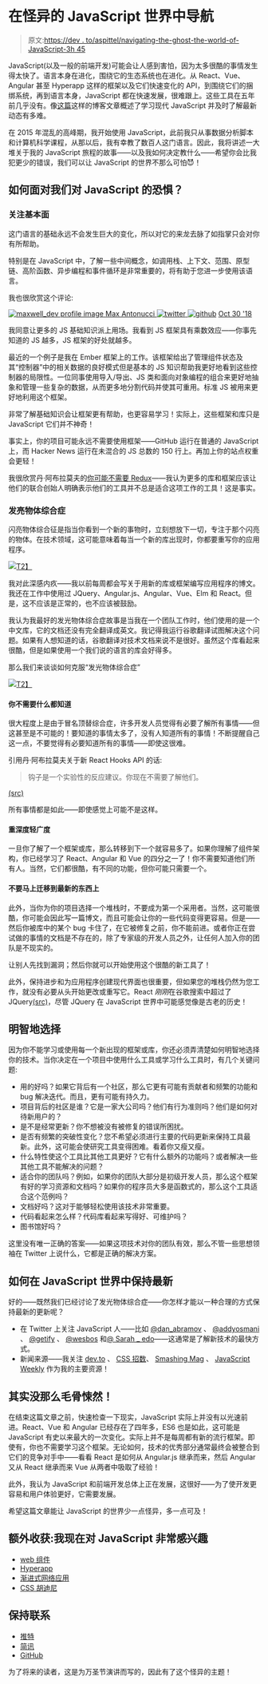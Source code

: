 # 在怪异的 JavaScript 世界中导航

> 原文:[https://dev . to/aspittel/navigating-the-ghost-the-world-of-JavaScript-3h 45](https://dev.to/aspittel/navigating-the-spooky-world-of-javascript-3h45)

JavaScript(以及一般的前端开发)可能会让人感到害怕，因为太多很酷的事情发生得太快了。语言本身在进化，围绕它的生态系统也在进化。从 React、Vue、Angular 甚至 Hyperapp 这样的框架以及它们快速变化的 API，到围绕它们的捆绑系统，再到语言本身，JavaScript 都在快速发展，很难跟上。这些工具在五年前几乎没有。像[这篇](https://hackernoon.com/how-it-feels-to-learn-javascript-in-2016-d3a717dd577f)这样的博客文章概述了学习现代 JavaScript 并及时了解最新动态有多难。

在 2015 年混乱的高峰期，我开始使用 JavaScript，此前我只从事数据分析脚本和计算机科学课程，从那以后，我有幸教了数百人这门语言。因此，我将讲述一大堆关于我的 JavaScript 旅程的故事——以及我如何决定教什么——希望你会比我犯更少的错误，我们可以让 JavaScript 的世界不那么可怕😈！

## 如何面对我们对 JavaScript 的恐惧？

### 关注基本面

这门语言的基础永远不会发生巨大的变化，所以对它的来龙去脉了如指掌只会对你有所帮助。

特别是在 JavaScript 中，了解一些中间概念，如调用栈、上下文、范围、原型链、高阶函数、异步编程和事件循环是非常重要的，将有助于您进一步使用该语言。

我也很欣赏这个评论:

[![maxwell_dev profile image](../Images/87963d1020278f08c6b6b01a37674b6f.png) ](/maxwell_dev) [ Max Antonucci ](/maxwell_dev) [ ![twitter](../Images/82aa32a73d0a2eadd783a8a531ea2cc3.png) ](https://twitter.com/Maxwell_Dev) [![github](../Images/029e4450541d5c4819d89a83d5315060.png)](https://github.com/maxx1128) [<time datetime="2018-10-30T15:31:40Z">Oct 30 '18</time>](/maxwell_dev/comment/6enk)

我同意让更多的 JS 基础知识派上用场。我看到 JS 框架具有乘数效应——你事先知道的 JS 越多，JS 框架的好处就越多。

最近的一个例子是我在 Ember 框架上的工作。该框架给出了管理组件状态及其“控制器”中的相关数据的良好模式但是基本的 JS 知识帮助我更好地看到这些控制器的局限性。一位同事使用导入/导出、JS 类和面向对象编程的组合来更好地抽象和管理一些复杂的数据，从而更多地分割代码并使其可重用。标准 JS 被用来更好地利用这个框架。

非常了解基础知识会让框架更有帮助，也更容易学习！实际上，这些框架和库只是 JavaScript 它们并不神奇！

事实上，你的项目可能永远不需要使用框架——GitHub 运行在普通的 JavaScript 上，而 Hacker News 运行在未混合的 JS 总数的 150 行上。再加上你的站点权重会更轻！

我很欣赏丹·阿布拉莫夫的[你可能不需要 Redux](https://medium.com/@dan_abramov/you-might-not-need-redux-be46360cf367)——我认为更多的库和框架应该让他们的联合创始人明确表示他们的工具并不总是适合这项工作的工具！这是事实。

### 发亮物体综合症

闪亮物体综合征是指当你看到一个新的事物时，立刻想放下一切，专注于那个闪亮的物体。在技术领域，这可能意味着每当一个新的库出现时，你都要重写你的应用程序。

[![](../Images/eb99b50ce7afa77676b0bd285c312e1d.png)T2】](https://i.giphy.com/media/CK0gcoAFZZ3G/giphy.gif)

我对此深感内疚——我以前每周都会写关于用新的库或框架编写应用程序的博文。我还在工作中使用过 JQuery、Angular.js、Angular、Vue、Elm 和 React。但是，这不应该是正常的，也不应该被鼓励。

我认为我最好的发光物体综合症故事是当我在一个团队工作时，他们使用的是一个中文库，它的文档还没有完全翻译成英文。我记得我运行谷歌翻译试图解决这个问题。如果有人想知道的话，谷歌翻译对技术文档来说不是很好。虽然这个库看起来很酷，但是如果使用一个我们说的语言的库会好得多。

那么我们来谈谈如何克服“发光物体综合症”

[![](../Images/8357fe816901c37c69e7aae98a5f17e6.png)T2】](https://res.cloudinary.com/practicaldev/image/fetch/s--XaPiujT6--/c_limit%2Cf_auto%2Cfl_progressive%2Cq_auto%2Cw_880/https://pbs.twimg.com/media/Ce5nYp0W4AAxp5Z.jpg)

#### 你不需要什么都知道

很大程度上是由于冒名顶替综合症，许多开发人员觉得有必要了解所有事情——但这甚至是不可能的！要知道的事情太多了，没有人知道所有的事情！不断提醒自己这一点，不要觉得有必要知道所有的事情——即使这很难。

引用丹·阿布拉莫夫关于新 React Hooks API 的话:

> 钩子是一个实验性的反应建议。你现在不需要了解他们。

[(src)](https://medium.com/@dan_abramov/making-sense-of-react-hooks-fdbde8803889)

所有事情都是如此——即使感觉上可能不是这样。

#### 重深度轻广度

一旦你了解了一个框架或库，那么转移到下一个就容易多了。如果你理解了组件架构，你已经学习了 React、Angular 和 Vue 的四分之一了！你不需要知道他们所有人。当然，它们都很酷，有不同的功能，但你可能只需要一个。

#### 不要马上迁移到最新的东西上

此外，当你为你的项目选择一个堆栈时，不要成为第一个采用者。当然，这可能很酷，你可能会因此写一篇博文，而且可能会让你的一些代码变得更容易。但是——然后你被库中的某个 bug 卡住了，在它被修复之前，你不能前进。或者你正在尝试做的事情的文档是不存在的，除了专家级的开发人员之外，让任何人加入你的团队是不现实的。

让别人先找到漏洞；然后你就可以开始使用这个很酷的新工具了！

此外，保持进步和为应用程序创建现代界面也很重要，但如果您的堆栈仍然为您工作，就没有必要从头开始更改或重写它。React *刚刚*在谷歌搜索中超过了 JQuery[(src)](https://www.youtube.com/watch?v=kz3nVya45uQ)，尽管 JQuery 在 JavaScript 世界中可能感觉像是古老的历史！

## 明智地选择

因为你不能学习或使用每一个新出现的框架或库，你还必须弄清楚如何明智地选择你的技术。当你决定在一个项目中使用什么工具或学习什么工具时，有几个关键问题:

*   用的好吗？如果它背后有一个社区，那么它更有可能有贡献者和频繁的功能和 bug 解决迭代。而且，更有可能有持久力。
*   项目背后的社区是谁？它是一家大公司吗？他们有行为准则吗？他们是如何对待新用户的？
*   是不是经常更新？你不想被没有被修复的错误所困扰。
*   是否有频繁的突破性变化？您不希望必须进行主要的代码更新来保持工具最新。此外，这可能会使研究工具变得困难。看着你又瘦又瘦。
*   什么特性使这个工具比其他工具更好？它有什么额外的功能吗？或者解决一些其他工具不能解决的问题？
*   适合你的团队吗？例如，如果你的团队大部分是初级开发人员，那么这个框架有好的学习资源和文档吗？如果你的程序员大多是函数式的，那么这个工具适合这个范例吗？
*   文档好吗？这对于能够轻松使用该技术非常重要。
*   代码看起来怎么样？代码库看起来写得好、可维护吗？
*   图书馆好吗？

这里没有唯一正确的答案——如果这项技术对你的团队有效，那么不管一些思想领袖在 Twitter 上说什么，它都是正确的解决方案。

## 如何在 JavaScript 世界中保持最新

好的——既然我们已经讨论了发光物体综合症——你怎样才能以一种合理的方式保持最新的更新呢？

*   在 Twitter 上关注 JavaScript 人——比如 [@dan_abramov](https://twitter.com/dan_abramov) 、 [@addyosmani](https://twitter.com/addyosmani) 、 [@getify](https://twitter.com/getify) 、 [@wesbos](https://twitter.com/wesbos) 和[@ Sarah _ edo](https://twitter.com/sarah_edo)——这通常是了解新技术的最快方式。
*   新闻来源——我关注 [dev.to](https://dev.to) 、 [CSS 招数](https://css-tricks.com/)、 [Smashing Mag](https://www.smashingmagazine.com/) 、 [JavaScript Weekly](https://javascriptweekly.com/) 作为我的主要资源！

## 其实没那么毛骨悚然！

在结束这篇文章之前，快速检查一下现实，JavaScript 实际上并没有以光速前进。React、Vue 和 Angular 已经存在了四年多，ES6 也是如此，这可能是 JavaScript 有史以来最大的一次变化。实际上并不是每周都有新的流行框架。即使有，你也不需要学习这个框架。无论如何，技术的优秀部分通常最终会被整合到它们的竞争对手中——看看 React 是如何从 Angular.js 继承而来，然后 Angular 又从 React 继承而来 Vue 从两者中吸取了经验！

此外，我认为 JavaScript 和前端开发总体上正在发展，这很好——为了使开发更容易和用户体验更好，它需要发展。

希望这篇文章能让 JavaScript 的世界少一点怪异，多一点可及！

## 额外收获:我现在对 JavaScript 非常感兴趣

*   [web 组件](https://dev.to/aspittel/building-web-components-with-vanilla-javascript--jho)
*   [Hyperapp](https://dev.to/aspittel/functional-programming-in-javascript-done-right-with-hyperapp-570f)
*   [渐进式网络应用](https://dev.to/ben/what-the-heck-is-a-progressive-web-app-seriously-923)
*   [CSS 胡迪尼](https://css-tricks.com/interactive-introduction-to-css-houdini/)

## 保持联系

*   [推特](https://twitter.com/aspittel)
*   [简讯](https://mailchi.mp/b4216331e284/zen-of-programming)
*   [GitHub](https://github.com/aspittel)

为了将来的读者，这是为万圣节演讲而写的，因此有了这个怪异的主题！